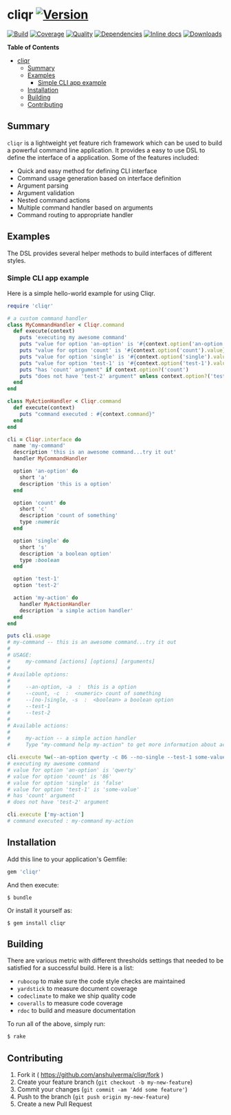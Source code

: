 # cliqr [![Version](http://img.shields.io/gem/v/cliqr.svg?style=flat-square)](https://rubygems.org/gems/cliqr)

[![Build](http://img.shields.io/travis-ci/anshulverma/cliqr.svg?style=flat-square)](https://travis-ci.org/anshulverma/cliqr)
[![Coverage](http://img.shields.io/codeclimate/coverage/github/anshulverma/cliqr.svg?style=flat-square)](https://codeclimate.com/github/anshulverma/cliqr)
[![Quality](http://img.shields.io/codeclimate/github/anshulverma/cliqr.svg?style=flat-square)](https://codeclimate.com/github/anshulverma/cliqr)
[![Dependencies](http://img.shields.io/gemnasium/anshulverma/cliqr.svg?style=flat-square)](https://gemnasium.com/anshulverma/cliqr)
[![Inline docs](http://inch-ci.org/github/anshulverma/cliqr.svg?style=flat-square)](http://inch-ci.org/github/anshulverma/cliqr)
[![Downloads](http://img.shields.io/gem/dt/cliqr.svg?style=flat-square)](https://rubygems.org/gems/cliqr)

<!-- markdown-toc start - Don't edit this section. Run M-x markdown-toc/generate-toc again -->
**Table of Contents**

- [cliqr](#cliqr)
    - [Summary](#summary)
    - [Examples](#examples)
        - [Simple CLI app example](#simple-cli-app-example)
    - [Installation](#installation)
    - [Building](#building)
    - [Contributing](#contributing)

<!-- markdown-toc end -->


## Summary

`cliqr` is a lightweight yet feature rich framework which can be used to
build a powerful command line application. It provides a easy to use DSL
to define the interface of a application. Some of the features included:

- Quick and easy method for defining CLI interface
- Command usage generation based on interface definition
- Argument parsing
- Argument validation
- Nested command actions
- Multiple command handler based on arguments
- Command routing to appropriate handler

## Examples

The DSL provides several helper methods to build interfaces of different
styles.

### Simple CLI app example

Here is a simple hello-world example for using Cliqr.

``` ruby
require 'cliqr'

# a custom command handler
class MyCommandHandler < Cliqr.command
  def execute(context)
    puts 'executing my awesome command'
    puts "value for option 'an-option' is '#{context.option('an-option').value}'"
    puts "value for option 'count' is '#{context.option('count').value}'"
    puts "value for option 'single' is '#{context.option('single').value}'"
    puts "value for option 'test-1' is '#{context.option('test-1').value}'"
    puts "has 'count' argument" if context.option?('count')
    puts "does not have 'test-2' argument" unless context.option?('test-2')
  end
end

class MyActionHandler < Cliqr.command
  def execute(context)
    puts "command executed : #{context.command}"
  end
end

cli = Cliqr.interface do
  name 'my-command'
  description 'this is an awesome command...try it out'
  handler MyCommandHandler

  option 'an-option' do
    short 'a'
    description 'this is a option'
  end

  option 'count' do
    short 'c'
    description 'count of something'
    type :numeric
  end

  option 'single' do
    short 's'
    description 'a boolean option'
    type :boolean
  end

  option 'test-1'
  option 'test-2'

  action 'my-action' do
    handler MyActionHandler
    description 'a simple action handler'
  end
end

puts cli.usage
# my-command -- this is an awesome command...try it out
#
# USAGE:
#     my-command [actions] [options] [arguments]
#
# Available options:
#
#     --an-option, -a  :  this is a option
#     --count, -c  :  <numeric> count of something
#     --[no-]single, -s  :  <boolean> a boolean option
#     --test-1
#     --test-2
#
# Available actions:
#
#     my-action -- a simple action handler
#     Type "my-command help my-action" to get more information about action "my-action"

cli.execute %w(--an-option qwerty -c 86 --no-single --test-1 some-value)
# executing my awesome command
# value for option 'an-option' is 'qwerty'
# value for option 'count' is '86'
# value for option 'single' is 'false'
# value for option 'test-1' is 'some-value'
# has 'count' argument
# does not have 'test-2' argument

cli.execute ['my-action']
# command executed : my-command my-action
```

## Installation

Add this line to your application's Gemfile:

```ruby
gem 'cliqr'
```

And then execute:

    $ bundle

Or install it yourself as:

    $ gem install cliqr

## Building

There are various metric with different thresholds settings that needed
to be satisfied for a successful build. Here is a list:

- `rubocop` to make sure the code style checks are maintained
- `yardstick` to measure document coverage
- `codeclimate` to make we ship quality code
- `coveralls` to measure code coverage
- `rdoc` to build and measure documentation

To run all of the above, simply run:

```bash
$ rake
```

## Contributing

1. Fork it ( https://github.com/anshulverma/cliqr/fork )
2. Create your feature branch (`git checkout -b my-new-feature`)
3. Commit your changes (`git commit -am 'Add some feature'`)
4. Push to the branch (`git push origin my-new-feature`)
5. Create a new Pull Request
